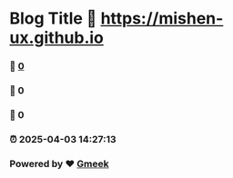 # Blog Title :link: https://mishen-ux.github.io 
### :page_facing_up: [0](https://mishen-ux.github.io/tag.html) 
### :speech_balloon: 0 
### :hibiscus: 0 
### :alarm_clock: 2025-04-03 14:27:13 
### Powered by :heart: [Gmeek](https://github.com/Meekdai/Gmeek)
